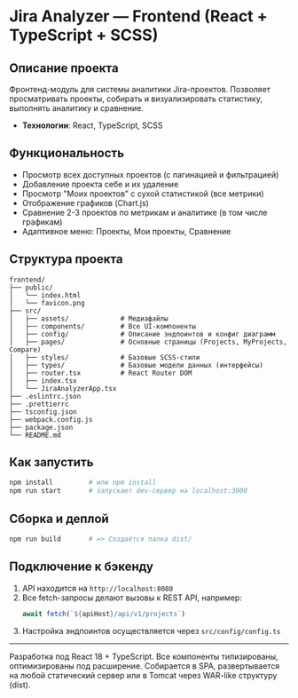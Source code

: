 # Jira Analyzer — Frontend (React + TypeScript + SCSS)

## Описание проекта
Фронтенд-модуль для системы аналитики Jira-проектов. Позволяет просматривать проекты, собирать и визуализировать статистику, выполнять аналитику и сравнение.

- **Технологии**: React, TypeScript, SCSS

## Функциональность

- Просмотр всех доступных проектов (с пагинацией и фильтрацией)
- Добавление проекта себе и их удаление
- Просмотр "Моих проектов" с сухой статистикой (все метрики)
- Отображение графиков (Chart.js)
- Сравнение 2-3 проектов по метрикам и аналитике (в том числе графикам)
- Адаптивное меню: Проекты, Мои проекты, Сравнение

## Структура проекта

```
frontend/
├── public/
│   └── index.html
│   └── favicon.png
├── src/
│   ├── assets/             # Медиафайлы
│   ├── components/         # Все UI-компоненты
│   ├── config/             # Описание эндпоинтов и конфиг диаграмм
│   ├── pages/              # Основные страницы (Projects, MyProjects, Compare)
│   ├── styles/             # Базовые SCSS-стили
│   ├── types/              # Базовые модели данных (интерфейсы)
│   ├── router.tsx          # React Router DOM
│   ├── index.tsx
│   └── JiraAnalyzerApp.tsx
├── .eslintrc.json
├── .prettierrc
├── tsconfig.json
├── webpack.config.js
├── package.json
└── README.md
```

## Как запустить

```bash
npm install         # или npm install
npm run start       # запускает dev-сервер на localhost:3000
```

## Сборка и деплой

```bash
npm run build       # => Создаётся папка dist/
```

## Подключение к бэкенду

1. API находится на `http://localhost:8080`
2. Все fetch-запросы делают вызовы к REST API, например:
   ```ts
   await fetch(`${apiHost}/api/v1/projects`)
   ```
3. Настройка эндпоинтов осуществляется через ```src/config/config.ts```

---

Разработка под React 18 + TypeScript. Все компоненты типизированы, оптимизированы под расширение. Собирается в SPA, развертывается на любой статический сервер или в Tomcat через WAR-like структуру (dist).
